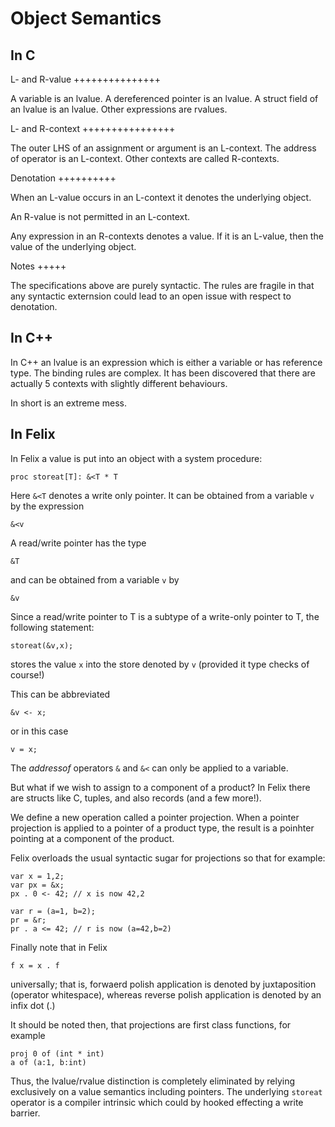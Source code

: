 Object Semantics
================

In C
----

L- and R-value
+++++++++++++++

A variable is an lvalue.
A dereferenced pointer is an lvalue.
A struct field of an lvalue is an lvalue.
Other expressions are rvalues.

L- and R-context
++++++++++++++++

The outer LHS of an assignment or argument is an L-context.
The address of operator is an L-context.
Other contexts are called R-contexts.

Denotation
++++++++++

When an L-value occurs in an L-context it denotes the 
underlying object.

An R-value is not permitted in an L-context.

Any expression in an R-contexts denotes a value.
If it is an L-value, then the value of the underlying object.

Notes
+++++

The specifications above are purely syntactic.
The rules are fragile in that any syntactic externsion could lead
to an open issue with respect to denotation.

In C++
------

In C++ an lvalue is an expression which is either a variable
or has reference type. The binding rules are complex. It has
been discovered that there are actually 5 contexts with slightly
different behaviours.

In short is an extreme mess.

In Felix
--------

In Felix a value is put into an object with a system procedure:

```
proc storeat[T]: &<T * T
```

Here `&<T` denotes a write only pointer. It can be obtained from
a variable `v` by the expression
```
&<v
```

A read/write pointer has
the type
```
&T
```
and can be obtained from a variable `v` by
```
&v
```
Since a read/write pointer to T is a subtype of a write-only pointer to T,
the following statement:
```
storeat(&v,x);
```
stores the value `x` into the store denoted by `v` (provided it type checks of course!)

This can be abbreviated
```
&v <- x;
```
or in this case
```
v = x;
```

The *addressof* operators `&` and `&<` can only be applied to a variable.

But what if we wish to assign to a component of a product? In Felix there
are structs like C, tuples, and also records (and a few more!).

We define a new operation called a pointer projection. When a pointer
projection is applied to a pointer of a product type, the result is a 
poinhter pointing at a component of the product.

Felix overloads the usual syntactic sugar for projections so that
for example:

```
var x = 1,2;
var px = &x;
px . 0 <- 42; // x is now 42,2

var r = (a=1, b=2);
pr = &r;
pr . a <= 42; // r is now (a=42,b=2)
```

Finally note that in Felix 
```
f x = x . f
```
universally; that is, forwaerd polish application is denoted by juxtaposition (operator whitespace),
whereas reverse polish application is denoted by an infix dot (.)

It should be noted then, that projections are first class functions, for example
```
proj 0 of (int * int)
a of (a:1, b:int)
```

Thus, the lvalue/rvalue distinction is completely eliminated by relying exclusively
on a value semantics including pointers. The underlying `storeat` operator is a compiler
intrinsic which could by hooked effecting a write barrier.


